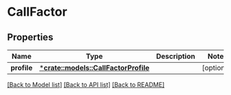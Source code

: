 # CallFactor

## Properties
Name | Type | Description | Notes
------------ | ------------- | ------------- | -------------
**profile** | [***crate::models::CallFactorProfile**](CallFactorProfile.md) |  | [optional] 

[[Back to Model list]](../README.md#documentation-for-models) [[Back to API list]](../README.md#documentation-for-api-endpoints) [[Back to README]](../README.md)


